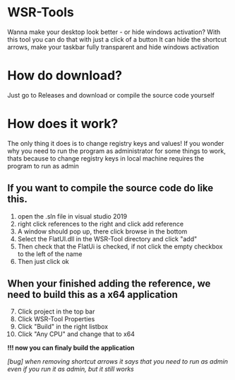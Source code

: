 # WSR-Tools
Wanna make your desktop look better - or hide windows activation? With this tool you can do that with just a click of a button
It can hide the shortcut arrows, make your taskbar fully transparent and hide windows activation

# How do download?
Just go to Releases and download or compile the source code yourself

# How does it work?
The only thing it does is to change registry keys and values!
If you wonder why you need to run the program as administrator for some things to work, thats because to change registry keys in local machine requires the program to run as admin

## If you want to compile the source code do like this.
1. open the .sln file in visual studio 2019
2. right click references to the right and click add reference
3. A window should pop up, there click browse in the bottom
4. Select the FlatUI.dll in the WSR-Tool directory and click "add"
5. Then check that the FlatUi is checked, if not click the empty checkbox to the left of the name
6. Then just click ok

 ## When your finished adding the reference, we need to build this as a x64 application
 7. Click project in the top bar
 8. Click WSR-Tool Properties
 9. Click "Build" in the right listbox
 10. Click "Any CPU" and change that to x64
 
 **!!! now you can finaly build the application**


*[bug] when removing shortcut arrows it says that you need to run as admin even if you run it as admin, but it still works*
